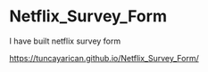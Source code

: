# Netflix_Survey_Form

I have built netflix survey form

https://tuncayarican.github.io/Netflix_Survey_Form/
